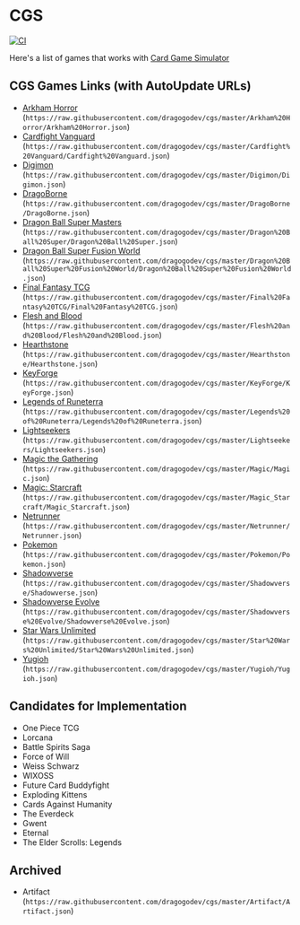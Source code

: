 # CGS

[![CI](https://github.com/dragogodev/cgs/actions/workflows/main.yml/badge.svg)](https://github.com/dragogodev/cgs/actions/workflows/main.yml)

Here's a list of games that works with [Card Game Simulator](https://www.cardgamesimulator.com)

## CGS Games Links (with AutoUpdate URLs)
- [Arkham Horror](https://cgs.games/dragogodev/arkham_horror) (`https://raw.githubusercontent.com/dragogodev/cgs/master/Arkham%20Horror/Arkham%20Horror.json`)
- [Cardfight Vanguard](https://cgs.games/dragogodev/cardfight_vanguard) (`https://raw.githubusercontent.com/dragogodev/cgs/master/Cardfight%20Vanguard/Cardfight%20Vanguard.json`)
- [Digimon](https://cgs.games/dragogodev/digimon) (`https://raw.githubusercontent.com/dragogodev/cgs/master/Digimon/Digimon.json`)
- [DragoBorne](https://cgs.games/dragogodev/drago_borne) (`https://raw.githubusercontent.com/dragogodev/cgs/master/DragoBorne/DragoBorne.json`)
- [Dragon Ball Super Masters](https://cgs.games/dragogodev/dragon_ball_super) (`https://raw.githubusercontent.com/dragogodev/cgs/master/Dragon%20Ball%20Super/Dragon%20Ball%20Super.json`)
- [Dragon Ball Super Fusion World](https://cgs.games/dragogodev/dragon_ball_super_fusion_world) (`https://raw.githubusercontent.com/dragogodev/cgs/master/Dragon%20Ball%20Super%20Fusion%20World/Dragon%20Ball%20Super%20Fusion%20World.json`)
- [Final Fantasy TCG](https://cgs.games/dragogodev/final_fantasy_tcg) (`https://raw.githubusercontent.com/dragogodev/cgs/master/Final%20Fantasy%20TCG/Final%20Fantasy%20TCG.json`)
- [Flesh and Blood](https://cgs.games/dragogodev/flesh_and_blood) (`https://raw.githubusercontent.com/dragogodev/cgs/master/Flesh%20and%20Blood/Flesh%20and%20Blood.json`)
- [Hearthstone](https://cgs.games/dragogodev/hearthstone) (`https://raw.githubusercontent.com/dragogodev/cgs/master/Hearthstone/Hearthstone.json`)
- [KeyForge](https://cgs.games/dragogodev/key_forge) (`https://raw.githubusercontent.com/dragogodev/cgs/master/KeyForge/KeyForge.json`)
- [Legends of Runeterra](https://cgs.games/dragogodev/legends_of_runeterra) (`https://raw.githubusercontent.com/dragogodev/cgs/master/Legends%20of%20Runeterra/Legends%20of%20Runeterra.json`)
- [Lightseekers](https://cgs.games/dragogodev/lightseekers) (`https://raw.githubusercontent.com/dragogodev/cgs/master/Lightseekers/Lightseekers.json`)
- [Magic the Gathering](https://cgs.games/dragogodev/magic_the_gathering) (`https://raw.githubusercontent.com/dragogodev/cgs/master/Magic/Magic.json`)
- [Magic: Starcraft](https://cgs.games/dragogodev/magic_starcraft) (`https://raw.githubusercontent.com/dragogodev/cgs/master/Magic_Starcraft/Magic_Starcraft.json`)
- [Netrunner](https://cgs.games/dragogodev/netrunner) (`https://raw.githubusercontent.com/dragogodev/cgs/master/Netrunner/Netrunner.json`)
- [Pokemon](https://cgs.games/dragogodev/pokemon) (`https://raw.githubusercontent.com/dragogodev/cgs/master/Pokemon/Pokemon.json`)
- [Shadowverse](https://cgs.games/dragogodev/shadowverse) (`https://raw.githubusercontent.com/dragogodev/cgs/master/Shadowverse/Shadowverse.json`)
- [Shadowverse Evolve](https://cgs.games/dragogodev/shadowverse_evolve) (`https://raw.githubusercontent.com/dragogodev/cgs/master/Shadowverse%20Evolve/Shadowverse%20Evolve.json`)
- [Star Wars Unlimited](https://cgs.games/dragogodev/star_wars_unlimited) (`https://raw.githubusercontent.com/dragogodev/cgs/master/Star%20Wars%20Unlimited/Star%20Wars%20Unlimited.json`)
- [Yugioh](https://cgs.games/dragogodev/yugioh) (`https://raw.githubusercontent.com/dragogodev/cgs/master/Yugioh/Yugioh.json`)

## Candidates for Implementation
- One Piece TCG
- Lorcana
- Battle Spirits Saga
- Force of Will
- Weiss Schwarz
- WIXOSS
- Future Card Buddyfight
- Exploding Kittens
- Cards Against Humanity
- The Everdeck
- Gwent
- Eternal
- The Elder Scrolls: Legends

## Archived
- Artifact (`https://raw.githubusercontent.com/dragogodev/cgs/master/Artifact/Artifact.json`)
